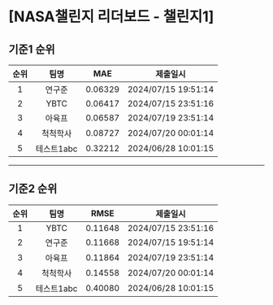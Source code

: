 # [NASA챌린지 리더보드 - 챌린지1]
## 기준1 순위
| 순위 | 팀명 | MAE | 제출일시 |
|:----:|:----:|:-----:|:----:|
| 1 | 연구준 | 0.06329 | 2024/07/15 19:51:14 |
| 2 | YBTC | 0.06417 | 2024/07/15 23:51:16 |
| 3 | 아육프 | 0.06587 | 2024/07/19 23:51:14 |
| 4 | 척척학사 | 0.08727 | 2024/07/20 00:01:14 |
| 5 | 테스트1abc | 0.32212 | 2024/06/28 10:01:15 |
___
## 기준2 순위
| 순위 | 팀명 | RMSE | 제출일시 |
|:----:|:----:|:-----:|:----:|
| 1 | YBTC | 0.11648 | 2024/07/15 23:51:16 |
| 2 | 연구준 | 0.11668 | 2024/07/15 19:51:14 |
| 3 | 아육프 | 0.11864 | 2024/07/19 23:51:14 |
| 4 | 척척학사 | 0.14558 | 2024/07/20 00:01:14 |
| 5 | 테스트1abc | 0.40080 | 2024/06/28 10:01:15 |
